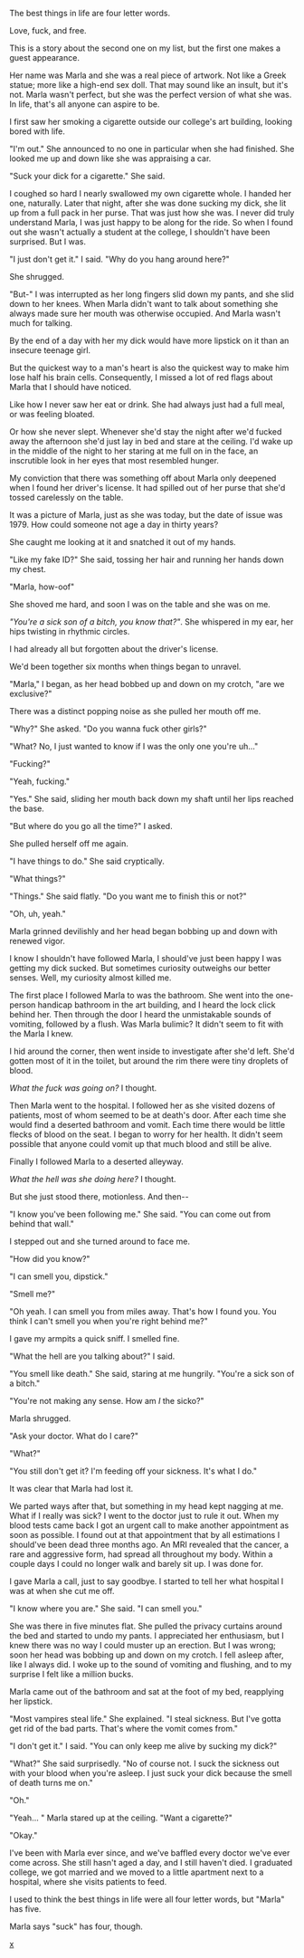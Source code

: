 The best things in life are four letter words.

Love, fuck, and free.

This is a story about the second one on my list,  but the first one makes a guest appearance.  

Her name was Marla and she was a real piece of artwork.  Not like a Greek statue; more like a high-end sex doll.  That may sound like an insult, but it's not.  Marla wasn't perfect, but she was the perfect version of what she was.  In life, that's all anyone can aspire to be.

I first saw her smoking a cigarette outside our college's art building, looking bored with life.

"I'm out."  She announced to no one in particular when she had finished.  She looked me up and down like she was appraising a car.

"Suck your dick for a cigarette."  She said.

I coughed so hard I nearly swallowed my own cigarette whole.  I handed her one, naturally.  Later that night, after she was done sucking my dick, she lit up from a full pack in her purse.  That was just how she was.  I never did truly understand Marla, I was just happy to be along for the ride.  So when I found out she wasn't actually a student at the college, I shouldn't have been surprised.  But I was.

"I just don't get it."  I said.  "Why do you hang around here?"

She shrugged.

"But-"  I was interrupted as her long fingers slid down my pants, and she slid down to her knees.  When Marla didn't want to talk about something she always made sure her mouth was otherwise occupied.  And Marla wasn't much for talking.

By the end of a day with her my dick would have more lipstick on it than an insecure teenage girl.

But the quickest way to a man's heart is also the quickest way to make him lose half his brain cells.  Consequently, I missed a lot of red flags about Marla that I should have noticed.

Like how I never saw her eat or drink.  She had always just had a full meal, or was feeling bloated.

Or how she never slept.  Whenever she'd stay the night after we'd fucked away the afternoon she'd just lay in bed and stare at the ceiling.  I'd wake up in the middle of the night to her staring at me full on in the face, an inscrutible look in her eyes that most resembled hunger.

My conviction that there was something off about Marla only deepened when I found her driver's license. It had spilled out of her purse that she'd tossed carelessly on the table.

It was a picture of Marla, just as she was today, but the date of issue was 1979.  How could someone not age a day in thirty years?

She caught me looking at it and snatched it out of my hands.  

"Like my fake ID?"  She said, tossing her hair and running her hands down my chest.

"Marla, how-oof"

She shoved me hard, and soon I was on the table and she was on me.

*"You're a sick son of a bitch, you know that?"*. She whispered in my ear, her hips twisting in rhythmic circles.

I had already all but forgotten about the driver's license.

We'd been together six months when things began to unravel.  

"Marla," I began, as her head bobbed up and down on my crotch, "are we exclusive?"

There was a distinct popping noise as she pulled her mouth off me.

"Why?"  She asked.  "Do you wanna fuck other girls?"

"What?  No, I just wanted to know if I was the only one you're uh..."

"Fucking?"

"Yeah, fucking."

"Yes."  She said, sliding her mouth back down my shaft until her lips reached the base.

"But where do you go all the time?"  I asked.

She pulled herself off me again.

"I have things to do."  She said cryptically. 

"What things?"

"Things."  She said flatly.  "Do you want me to finish this or not?"

"Oh, uh, yeah."

Marla grinned devilishly and her head began bobbing up and down with renewed vigor.

I know I shouldn't have followed Marla, I should've just been happy I was getting my dick sucked.  But sometimes curiosity outweighs our better senses.  Well, my curiosity almost killed me.

The first place I followed Marla to was the bathroom.  She went into the one-person handicap bathroom in the art building, and I heard the lock click behind her.  Then through the door I heard the unmistakable sounds of vomiting, followed by a flush.  Was Marla bulimic?  It didn't seem to fit with the Marla I knew.

I hid around the corner, then went inside to investigate after she'd left.  She'd gotten most of it in the toilet, but around the rim there were tiny droplets of blood. 

*What the fuck was going on?*  I thought.

Then Marla went to the hospital.  I followed her as she visited dozens of patients, most of whom seemed to be at death's door.  After each time she would find a deserted bathroom and vomit.  Each time there would be little flecks of blood on the seat.  I began to worry for her health.  It didn't seem possible that anyone could vomit up that much blood and still be alive.

Finally I followed Marla to a deserted alleyway.  

*What the hell was she doing here?*  I thought.

But she just stood there, motionless.  And then--

"I know you've been following me."  She said.  "You can come out from behind that wall."

I stepped out and she turned around to face me.

"How did you know?"

"I can smell you, dipstick."

"Smell me?"

"Oh yeah.  I can smell you from miles away.  That's how I found you.  You think I can't smell you when you're right behind me?"

I gave my armpits a quick sniff.  I smelled fine.

"What the hell are you talking about?"  I said.

"You smell like death." She said, staring at me hungrily.  "You're a sick son of a bitch."

"You're not making any sense.  How am *I* the sicko?"

Marla shrugged.  

"Ask your doctor.  What do I care?"

"What?"

"You still don't get it?  I'm feeding off your sickness.  It's what I do."

It was clear that Marla had lost it.

We parted ways after that, but something in my head kept nagging at me.  What if I really was sick?  I went to the doctor just to rule it out.  When my blood tests came back I got an urgent call to make another appointment as soon as possible.  I found out at that appointment that by all estimations I should've been dead three months ago.  An MRI revealed that the cancer, a rare and aggressive form, had spread all throughout my body.  Within a couple days I could no longer walk and barely sit up.  I was done for.

I gave Marla a call, just to say goodbye.  I started to tell her what hospital I was at when she cut me off.

"I know where you are."  She said.  "I can smell you."

She was there in five minutes flat.  She pulled the privacy curtains around the bed and started to undo my pants.  I appreciated her enthusiasm, but I knew there was no way I could muster up an erection.  But I was wrong; soon her head was bobbing up and down on my crotch.  I fell asleep after, like I always did.  I woke up to the sound of vomiting and flushing, and to my surprise I felt like a million bucks.

Marla came out of the bathroom and sat at the foot of my bed, reapplying her lipstick.

"Most vampires steal life."  She explained.  "I steal sickness.  But I've gotta get rid of the bad parts.  That's where the vomit comes from."

"I don't get it."  I said.  "You can only keep me alive by sucking my dick?"

"What?"  She said surprisedly.  "No of course not. I suck the sickness out with your blood when you're asleep.  I just suck your dick because the smell of death turns me on."

"Oh."

"Yeah... " Marla stared up at the ceiling.  "Want a cigarette?"

"Okay."

I've been with Marla ever since, and we've baffled every doctor we've ever come across.  She still hasn't aged a day, and I still haven't died.  I graduated college, we got married and we moved to a little apartment next to a hospital, where she visits patients to feed.  

I used to think the best things in life were all four letter words, but "Marla" has five. 

Marla says "suck" has four, though.

[x](http://facebook.com/lifeisstrangemetoo)
 